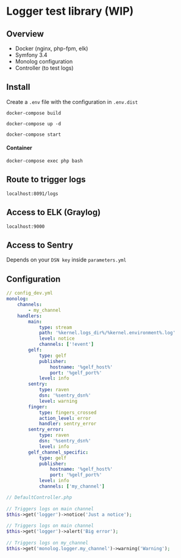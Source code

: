 Logger test library (WIP)
========================

## Overview
 
 * Docker (nginx, php-fpm, elk)
 * Symfony 3.4
 * Monolog configuration
 * Controller (to test logs)

 ## Install
 
 Create a ` .env ` file with the configuration in ` .env.dist `
 
 ` docker-compose build `
 
 ` docker-compose up -d `
 
 ` docker-compose start `
 
 #### Container
 
 ` docker-compose exec php bash `
 
 ## Route to trigger logs
 
 ` localhost:8091/logs `
 
 ## Access to ELK (Graylog)
 
 ` localhost:9000 `
 
 ## Access to Sentry
  
  Depends on your ` DSN key ` inside ` parameters.yml `
 
 ## Configuration
 
 ```yml
 // config_dev.yml
 monolog:
     channels:
         - my_channel
     handlers:
         main:
             type: stream
             path: '%kernel.logs_dir%/%kernel.environment%.log'
             level: notice
             channels: ['!event']
         gelf:
             type: gelf
             publisher:
                 hostname: '%gelf_host%'
                 port: '%gelf_port%'
             level: info
         sentry:
             type: raven
             dsn: '%sentry_dsn%'
             level: warning
         finger:
             type: fingers_crossed
             action_level: error
             handler: sentry_error
         sentry_error:
             type: raven
             dsn: '%sentry_dsn%'
             level: info
         gelf_channel_specific:
             type: gelf
             publisher:
                 hostname: '%gelf_host%'
                 port: '%gelf_port%'
             level: info
             channels: ['my_channel']
 ``` 
 
 ```php
 // DefaultController.php
  
 // Triggers logs on main channel
 $this->get('logger')->notice('Just a notice');
  
 // Triggers logs on main channel
 $this->get('logger')->alert('Big error');
  
 // Triggers logs on my_channel
 $this->get('monolog.logger.my_channel')->warning('Warning');
 ```